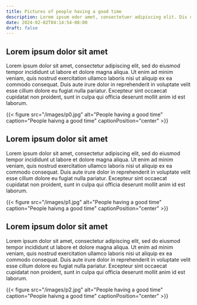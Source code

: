 ```yaml
---
title: Pictures of people having a good time
description: Lorem ipsum odor amet, consectetuer adipiscing elit. Dis conubia phasellus neque malesuada; justo urna risus. Venenatis nibh purus mus duis habitasse duis integer accumsan metus.
date: 2024-02-02T04:14:54-08:00
draft: false
---
```


## Lorem ipsum dolor sit amet

Lorem ipsum dolor sit amet, consectetur adipiscing elit, sed do eiusmod tempor incididunt ut labore et dolore magna aliqua. Ut enim ad minim veniam, quis nostrud exercitation ullamco laboris nisi ut aliquip ex ea commodo consequat. Duis aute irure dolor in reprehenderit in voluptate velit esse cillum dolore eu fugiat nulla pariatur. Excepteur sint occaecat cupidatat non proident, sunt in culpa qui officia deserunt mollit anim id est laborum.

{{< figure src="/images/p0.jpg" alt="People having a good time" caption="People haivng a good time" captionPosition="center" >}}

## Lorem ipsum dolor sit amet

Lorem ipsum dolor sit amet, consectetur adipiscing elit, sed do eiusmod tempor incididunt ut labore et dolore magna aliqua. Ut enim ad minim veniam, quis nostrud exercitation ullamco laboris nisi ut aliquip ex ea commodo consequat. Duis aute irure dolor in reprehenderit in voluptate velit esse cillum dolore eu fugiat nulla pariatur. Excepteur sint occaecat cupidatat non proident, sunt in culpa qui officia deserunt mollit anim id est laborum.

{{< figure src="/images/p1.jpg" alt="People having a good time" caption="People haivng a good time" captionPosition="center" >}}

## Lorem ipsum dolor sit amet

Lorem ipsum dolor sit amet, consectetur adipiscing elit, sed do eiusmod tempor incididunt ut labore et dolore magna aliqua. Ut enim ad minim veniam, quis nostrud exercitation ullamco laboris nisi ut aliquip ex ea commodo consequat. Duis aute irure dolor in reprehenderit in voluptate velit esse cillum dolore eu fugiat nulla pariatur. Excepteur sint occaecat cupidatat non proident, sunt in culpa qui officia deserunt mollit anim id est laborum.

{{< figure src="/images/p2.jpg" alt="People having a good time" caption="People haivng a good time" captionPosition="center" >}}
